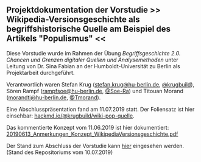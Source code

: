 ## Projektdokumentation der Vorstudie >> Wikipedia-Versionsgeschichte als begriffshistorische Quelle am Beispiel des Artikels "Populismus" <<

Diese Vorstudie wurde im Rahmen der Übung *Begriffsgeschichte 2.0. Chancen und Grenzen digitaler Quellen und Analysemethoden* unter Leitung von Dr. Sina Fabian an der Humboldt-Universität zu Berlin als Projektarbeit durchgeführt.

Verantwortlich waren Stefan Krug (stefan.krug@hu-berlin.de, [@krugbuild](https://github.com/krugbuild)), Sören Rampf (rampfsoe@hu-berlin.de, [@Soe-Ra](https://github.com/Soe-Ra)) und Titouan Morand (morandti@hu-berlin.de, [@Tmorand](https://github.com/Tmorand)).

Eine Abschlusspräsentation fand am 11.07.2019 statt. Der Foliensatz ist hier einsehbar: [hackmd.io/@krugbuild/wiki-pop-quelle](https://hackmd.io/@krugbuild/wiki-pop-quelle).

Das kommentierte Konzept vom 11.06.2019 ist hier dokumentiert: [20190613_Anmerkungen_Konzept_WikipediaVersionsgeschichte.pdf](./20190613_Anmerkungen_Konzept_WikipediaVersionsgeschichte.pdf)

Der Stand zum Abschluss der Vorstudie kann [hier](https://github.com/krugbuild/wiki-pop-quelle/tree/812aa8787071979ee0fb290026780aabd84caa3c) eingesehen werden. (Stand des Repositoriums vom 10.07.2019)